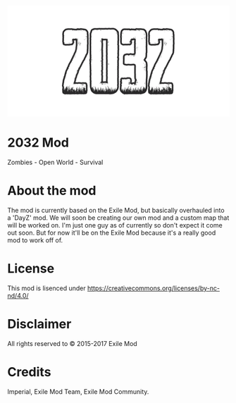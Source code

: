 ![alt text](2032.png "2032 Mod")

# 2032 Mod
Zombies - Open World - Survival

# About the mod
The mod is currently based on the Exile Mod, but basically overhauled into a 'DayZ' mod. We will soon be creating our own mod and a custom map that will be worked on. I'm just one guy as of currently so don't expect it come out soon. But for now it'll be on the Exile Mod because it's a really good mod to work off of.

# License
This mod is lisenced under https://creativecommons.org/licenses/by-nc-nd/4.0/

# Disclaimer
All rights reserved to © 2015-2017 Exile Mod

# Credits
Imperial,
Exile Mod Team,
Exile Mod Community.
